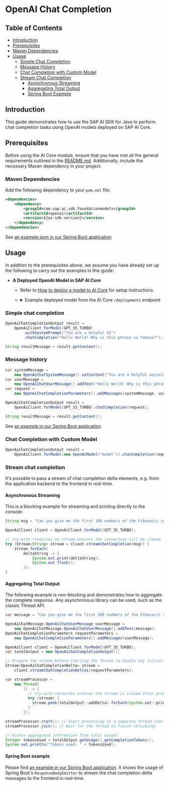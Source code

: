 # OpenAI Chat Completion

## Table of Contents

- [Introduction](#introduction)
- [Prerequisites](#prerequisites)
- [Maven Dependencies](#maven-dependencies)
- [Usage](#usage)
    - [Simple Chat Completion](#simple-chat-completion)
    - [Message History](#message-history)
    - [Chat Completion with Custom Model](#chat-completion-with-custom-model)
    - [Stream Chat Completion](#stream-chat-completion)
        - [Asynchronous Streaming](#asynchronous-streaming)
        - [Aggregating Total Output](#aggregating-total-output)
        - [Spring Boot Example](#spring-boot-example)

## Introduction

This guide demonstrates how to use the SAP AI SDK for Java to perform chat completion tasks using OpenAI models deployed on SAP AI Core.

## Prerequisites

Before using the AI Core module, ensure that you have met all the general requirements outlined in the [README.md](../../README.md#general-requirements).
Additionally, include the necessary Maven dependency in your project.

### Maven Dependencies

Add the following dependency to your `pom.xml` file:

```xml
<dependencies>
    <dependency>
        <groupId>com.sap.ai.sdk.foundationmodels</groupId>
        <artifactId>openai</artifactId>
        <version>${ai-sdk.version}</version>
    </dependency>
</dependencies>
```

See [an example pom in our Spring Boot application](../../sample-code/spring-app/pom.xml)

## Usage

In addition to the prerequisites above, we assume you have already set up the following to carry out the examples in this guide:

- **A Deployed OpenAI Model in SAP AI Core**
    - Refer
      to [How to deploy a model to AI Core](https://help.sap.com/docs/sap-ai-core/sap-ai-core-service-guide/create-deployment-for-generative-ai-model-in-sap-ai-core)
      for setup instructions.
    - <details>
      <summary>Example deployed model from the AI Core <code>/deployments</code> endpoint</summary>

      ```json
      {
        "id": "d123456abcdefg",
        "deploymentUrl": "https://api.ai.region.aws.ml.hana.ondemand.com/v2/inference/deployments/d123456abcdefg",
        "configurationId": "12345-123-123-123-123456abcdefg",
        "configurationName": "gpt-35-turbo",
        "scenarioId": "foundation-models",
        "status": "RUNNING",
        "statusMessage": null,
        "targetStatus": "RUNNING",
        "lastOperation": "CREATE",
        "latestRunningConfigurationId": "12345-123-123-123-123456abcdefg",
        "ttl": null,
        "details": {
          "scaling": {
            "backendDetails": null,
            "backend_details": {}
          },
          "resources": {
            "backendDetails": null,
            "backend_details": {
              "model": {
                "name": "gpt-35-turbo",
                "version": "latest"
              }
            }
          }
        },
        "createdAt": "2024-07-03T12:44:22Z",
        "modifiedAt": "2024-07-16T12:44:19Z",
        "submissionTime": "2024-07-03T12:44:51Z",
        "startTime": "2024-07-03T12:45:56Z",
        "completionTime": null
      }
      ```

      </details>

### Simple chat completion

```java
OpenAiChatCompletionOutput result =
    OpenAiClient.forModel(GPT_35_TURBO)
        .withSystemPrompt("You are a helpful AI")
        .chatCompletion("Hello World! Why is this phrase so famous?");

String resultMessage = result.getContent();
```

### Message history

```java
var systemMessage =
    new OpenAiChatSystemMessage().setContent("You are a helpful assistant");
var userMessage =
    new OpenAiChatUserMessage().addText("Hello World! Why is this phrase so famous?");
var request =
    new OpenAiChatCompletionParameters().addMessages(systemMessage, userMessage);

OpenAiChatCompletionOutput result =
    OpenAiClient.forModel(GPT_35_TURBO).chatCompletion(request);

String resultMessage = result.getContent();
```

See [an example in our Spring Boot application](../../sample-code/spring-app/src/main/java/com/sap/ai/sdk/app/controllers/OpenAiController.java)

### Chat Completion with Custom Model

```java
OpenAiChatCompletionOutput result =
    OpenAiClient.forModel(new OpenAiModel("model")).chatCompletion(request);
```

### Stream chat completion

It's possible to pass a stream of chat completion delta elements, e.g. from the application backend to the frontend in real-time.

#### Asynchronous Streaming

This is a blocking example for streaming and printing directly to the console:

```java
String msg = "Can you give me the first 100 numbers of the Fibonacci sequence?";

OpenAiClient client = OpenAiClient.forModel(GPT_35_TURBO);

// try-with-resources on stream ensures the connection will be closed
try (Stream<String> stream = client.streamChatCompletion(msg)) {
    stream.forEach(
        deltaString -> {
            System.out.print(deltaString);
            System.out.flush();
        });
}
```

#### Aggregating Total Output

The following example is non-blocking and demonstrates how to aggregate the complete response.
Any asynchronous library can be used, such as the classic Thread API.

```java
var message = "Can you give me the first 100 numbers of the Fibonacci sequence?";

OpenAiChatMessage.OpenAiChatUserMessage userMessage =
    new OpenAiChatMessage.OpenAiChatUserMessage().addText(message);
OpenAiChatCompletionParameters requestParameters =
    new OpenAiChatCompletionParameters().addMessages(userMessage);

OpenAiClient client = OpenAiClient.forModel(GPT_35_TURBO);
var totalOutput = new OpenAiChatCompletionOutput();

// Prepare the stream before starting the thread to handle any initialization exceptions
Stream<OpenAiChatCompletionDelta> stream =
    client.streamChatCompletionDeltas(requestParameters);

var streamProcessor =
    new Thread(
        () -> {
          // try-with-resources ensures the stream is closed after processing
          try (stream) {
            stream.peek(totalOutput::addDelta).forEach(System.out::println);
          }
        });

streamProcessor.start(); // Start processing in a separate thread (non-blocking)
streamProcessor.join(); // Wait for the thread to finish (blocking)

// Access aggregated information from total output
Integer tokensUsed = totalOutput.getUsage().getCompletionTokens();
System.out.println("Tokens used: " + tokensUsed);
```

#### Spring Boot example

Please find [an example in our Spring Boot application](../../sample-code/spring-app/src/main/java/com/sap/ai/sdk/app/controllers/OpenAiController.java). It shows the usage of Spring
Boot's `ResponseBodyEmitter` to stream the chat completion delta messages to the frontend in real-time.
